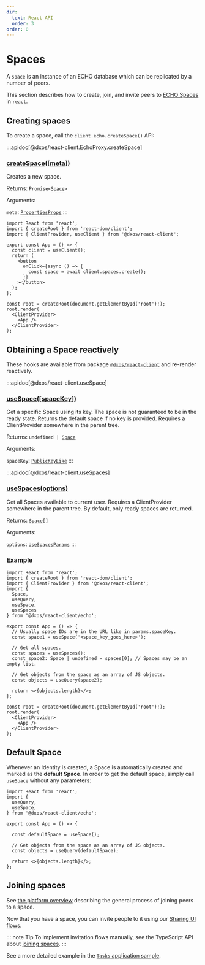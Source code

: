 ```yaml
---
dir:
  text: React API
  order: 3
order: 0
---
```


# Spaces

A `space` is an instance of an ECHO database which can be replicated by a number of peers.

This section describes how to create, join, and invite peers to [ECHO Spaces](../#spaces) in `react`.

## Creating spaces

To create a space, call the `client.echo.createSpace()` API:

:::apidoc[@dxos/react-client.EchoProxy.createSpace]
### [createSpace(\[meta\])]()

Creates a new space.

Returns: <code>Promise<[Space](/api/@dxos/react-client/interfaces/Space)></code>

Arguments:

`meta`: <code>[PropertiesProps](/api/@dxos/react-client/types/PropertiesProps)</code>
:::

```tsx{10} file=./snippets/create-spaces.tsx#L5-
import React from 'react';
import { createRoot } from 'react-dom/client';
import { ClientProvider, useClient } from '@dxos/react-client';

export const App = () => {
  const client = useClient();
  return (
    <button
      onClick={async () => {
        const space = await client.spaces.create();
      }}
    ></button>
  );
};

const root = createRoot(document.getElementById('root')!);
root.render(
  <ClientProvider>
    <App />
  </ClientProvider>
);
```

## Obtaining a Space reactively

These hooks are available from package [`@dxos/react-client`](https://www.npmjs.com/package/@dxos/react-client) and re-render reactively.

:::apidoc[@dxos/react-client.useSpace]
### [useSpace(\[spaceKey\])](https://github.com/dxos/dxos/blob/175437b91/packages/sdk/react-client/src/echo/useSpaces.ts#L21)

Get a specific Space using its key.
The space is not guaranteed to be in the ready state.
Returns the default space if no key is provided.
Requires a ClientProvider somewhere in the parent tree.

Returns: <code>undefined | [Space](/api/@dxos/react-client/interfaces/Space)</code>

Arguments:

`spaceKey`: <code>[PublicKeyLike](/api/@dxos/react-client/types/PublicKeyLike)</code>
:::

:::apidoc[@dxos/react-client.useSpaces]
### [useSpaces(options)](https://github.com/dxos/dxos/blob/175437b91/packages/sdk/react-client/src/echo/useSpaces.ts#L62)

Get all Spaces available to current user.
Requires a ClientProvider somewhere in the parent tree.
By default, only ready spaces are returned.

Returns: <code>[Space](/api/@dxos/react-client/interfaces/Space)\[]</code>

Arguments:

`options`: <code>[UseSpacesParams](/api/@dxos/react-client/types/UseSpacesParams)</code>
:::

### Example

```tsx{13,16,20} file=./snippets/use-spaces.tsx#L5-
import React from 'react';
import { createRoot } from 'react-dom/client';
import { ClientProvider } from '@dxos/react-client';
import {
  Space,
  useQuery,
  useSpace,
  useSpaces
} from '@dxos/react-client/echo';

export const App = () => {
  // Usually space IDs are in the URL like in params.spaceKey.
  const space1 = useSpace('<space_key_goes_here>');
  
  // Get all spaces.
  const spaces = useSpaces();
  const space2: Space | undefined = spaces[0]; // Spaces may be an empty list.
  
  // Get objects from the space as an array of JS objects.
  const objects = useQuery(space2);

  return <>{objects.length}</>;
};

const root = createRoot(document.getElementById('root')!);
root.render(
  <ClientProvider>
    <App />
  </ClientProvider>
);
```

## Default Space

Whenever an Identity is created, a Space is automatically created and marked as the **default Space**. In order to get the default space, simply call `useSpace` without any parameters:

```tsx file=./snippets/default-space.tsx#L5-
import React from 'react';
import {
  useQuery,
  useSpace,
} from '@dxos/react-client/echo';

export const App = () => {

  const defaultSpace = useSpace();

  // Get objects from the space as an array of JS objects.
  const objects = useQuery(defaultSpace);

  return <>{objects.length}</>;
};

```

## Joining spaces

See [the platform overview](../#spaces) describing the general process of joining peers to a space.

Now that you have a space, you can invite people to it using our [Sharing UI flows](../../halo/#shell).

::: note Tip
To implement invitation flows manually, see the TypeScript API about [joining spaces](../typescript/README.md#creating-an-invitation).
:::

See a more detailed example in the [`Tasks` application sample](../../samples.md#tasks).
